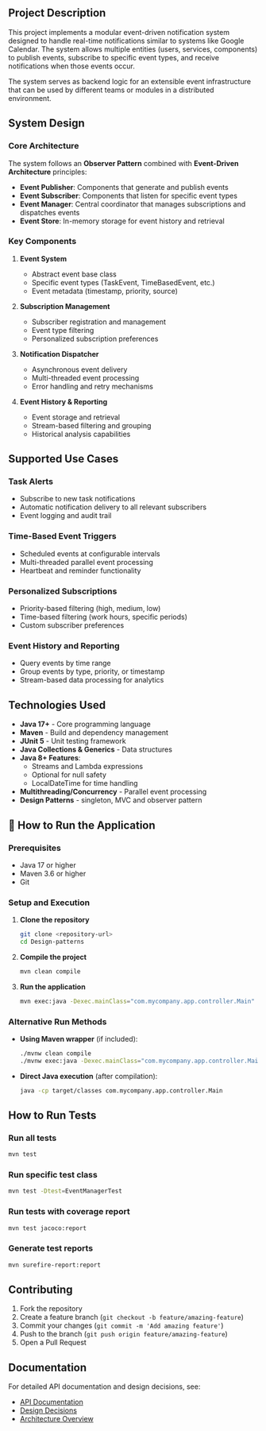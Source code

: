 

##  Project Description

This project implements a modular event-driven notification system designed to handle real-time notifications similar to systems like Google Calendar. The system allows multiple entities (users, services, components) to publish events, subscribe to specific event types, and receive notifications when those events occur.

The system serves as backend logic for an extensible event infrastructure that can be used by different teams or modules in a  distributed environment.

##  System Design

### Core Architecture

The system follows an **Observer Pattern** combined with **Event-Driven Architecture** principles:

- **Event Publisher**: Components that generate and publish events
- **Event Subscriber**: Components that listen for specific event types
- **Event Manager**: Central coordinator that manages subscriptions and dispatches events
- **Event Store**: In-memory storage for event history and retrieval

### Key Components

1. **Event System**
   - Abstract event base class
   - Specific event types (TaskEvent, TimeBasedEvent, etc.)
   - Event metadata (timestamp, priority, source)

2. **Subscription Management**
   - Subscriber registration and management
   - Event type filtering
   - Personalized subscription preferences

3. **Notification Dispatcher**
   - Asynchronous event delivery
   - Multi-threaded event processing
   - Error handling and retry mechanisms

4. **Event History & Reporting**
   - Event storage and retrieval
   - Stream-based filtering and grouping
   - Historical analysis capabilities

## Supported Use Cases

###  Task Alerts
- Subscribe to new task notifications
- Automatic notification delivery to all relevant subscribers
- Event logging and audit trail

###  Time-Based Event Triggers
- Scheduled events at configurable intervals
- Multi-threaded parallel event processing
- Heartbeat and reminder functionality

###  Personalized Subscriptions
- Priority-based filtering (high, medium, low)
- Time-based filtering (work hours, specific periods)
- Custom subscriber preferences

###  Event History and Reporting
- Query events by time range
- Group events by type, priority, or timestamp
- Stream-based data processing for analytics

##  Technologies Used

- **Java 17+** - Core programming language
- **Maven** - Build and dependency management
- **JUnit 5** - Unit testing framework
- **Java Collections & Generics** - Data structures
- **Java 8+ Features**:
  - Streams and Lambda expressions
  - Optional for null safety
  - LocalDateTime for time handling
- **Multithreading/Concurrency** - Parallel event processing
- **Design Patterns** -  singleton, MVC and observer  pattern

## 🚀 How to Run the Application

### Prerequisites
- Java 17 or higher
- Maven 3.6 or higher
- Git

### Setup and Execution

1. **Clone the repository**
   ```bash
   git clone <repository-url>
   cd Design-patterns
   ```

2. **Compile the project**
   ```bash
   mvn clean compile
   ```

3. **Run the application**
   ```bash
   mvn exec:java -Dexec.mainClass="com.mycompany.app.controller.Main"
   ```

### Alternative Run Methods

- **Using Maven wrapper** (if included):
  ```bash
  ./mvnw clean compile
  ./mvnw exec:java -Dexec.mainClass="com.mycompany.app.controller.Main"
  ```

- **Direct Java execution** (after compilation):
  ```bash
  java -cp target/classes com.mycompany.app.controller.Main
  ```

## How to Run Tests

### Run all tests
```bash
mvn test
```

### Run specific test class
```bash
mvn test -Dtest=EventManagerTest
```

### Run tests with coverage report
```bash
mvn test jacoco:report
```

### Generate test reports
```bash
mvn surefire-report:report
```



## Contributing

1. Fork the repository
2. Create a feature branch (`git checkout -b feature/amazing-feature`)
3. Commit your changes (`git commit -m 'Add amazing feature'`)
4. Push to the branch (`git push origin feature/amazing-feature`)
5. Open a Pull Request

##  Documentation

For detailed API documentation and design decisions, see:
- [API Documentation](docs/api.md)
- [Design Decisions](docs/design.md)
- [Architecture Overview](docs/architecture.md)
